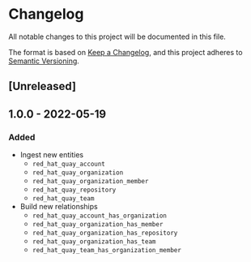 # Changelog

All notable changes to this project will be documented in this file.

The format is based on [Keep a Changelog](https://keepachangelog.com/en/1.0.0/),
and this project adheres to
[Semantic Versioning](https://semver.org/spec/v2.0.0.html).

## [Unreleased]

## 1.0.0 - 2022-05-19

### Added

- Ingest new entities
  - `red_hat_quay_account`
  - `red_hat_quay_organization`
  - `red_hat_quay_organization_member`
  - `red_hat_quay_repository`
  - `red_hat_quay_team`
- Build new relationships
  - `red_hat_quay_account_has_organization`
  - `red_hat_quay_organization_has_member`
  - `red_hat_quay_organization_has_repository`
  - `red_hat_quay_organization_has_team`
  - `red_hat_quay_team_has_organization_member`
